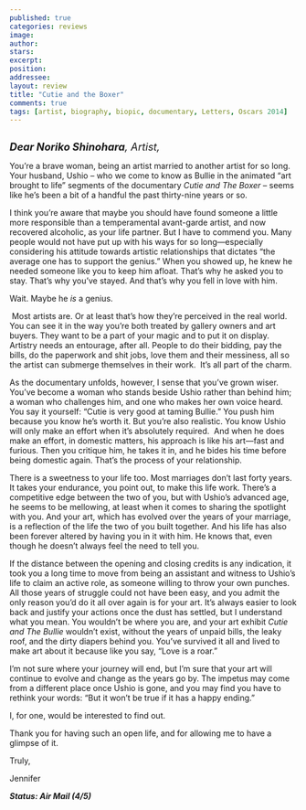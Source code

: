 ```yaml
---
published: true
categories: reviews
image:
author: 
stars: 
excerpt: 
position: 
addressee: 
layout: review
title: "Cutie and the Boxer"
comments: true
tags: [artist, biography, biopic, documentary, Letters, Oscars 2014]
---
```

<div><p><span class="full-image-block ssNonEditable"><span><a href="/letters/2014/2/18/cutie-and-the-boxer.html"><img src="http://static.squarespace.com/static/5005f6bcc4aa41161b33e89e/5329cf1fe4b07c068ebf74de/5329cf1fe4b07c068ebf7966/1392731773337/Cutie%20and%20the%20Boxer.jpg" alt="" /></a></span></span></p>
<p><em style="font-size:130%;"><strong>Dear Noriko Shinohara</strong>, Artist,</em></p>
<p>You&#8217;re a brave woman, being an artist married to another artist for so long. Your husband, Ushio &ndash; who we come to know as Bullie in the animated &#8220;art brought to life&#8221; segments of the documentary <em>Cutie and The Boxer</em> &ndash; seems like he&#8217;s been a bit of a handful the past thirty-nine years or so.</p>
<p>I think you&rsquo;re aware that maybe you should have found someone a little more responsible than a temperamental avant-garde artist, and now recovered alcoholic, as your life partner. But I have to commend you. Many people would not have put up with his ways for so long&mdash;especially considering his attitude towards artistic relationships that dictates &#8220;the average one has to support the genius.&rdquo; When you showed up, he knew he needed someone like you to keep him afloat. That&#8217;s why he asked you to stay. That&#8217;s why you&rsquo;ve stayed. And that&#8217;s why you fell in love with him.</p>
<p>Wait. Maybe he <em>is</em> a genius.</p>
<p>&nbsp;Most artists are. Or at least that&#8217;s how they&#8217;re perceived in the real world. You can see it in the way you&rsquo;re both treated by gallery owners and art buyers. They want to be a part of your magic and to put it on display. Artistry needs an entourage, after all. People to do their bidding, pay the bills, do the paperwork and shit jobs, love them and their messiness, all so the artist can submerge themselves in their work.&nbsp; It&#8217;s all part of the charm.&nbsp;</p>
<p>As the documentary unfolds, however, I sense that you&#8217;ve grown wiser. You&rsquo;ve become a woman who stands beside Ushio rather than behind him; a woman who challenges him, and one who makes her own voice heard. You say it yourself: &#8220;Cutie is very good at taming Bullie.&rdquo; You push him because you know he&rsquo;s worth it. But you&#8217;re also realistic. You know Ushio will only make an effort when it&#8217;s absolutely required.&nbsp; And when he does make an effort, in domestic matters, his approach is like his art&mdash;fast and furious. Then you critique him, he takes it in, and he bides his time before being domestic again. That&#8217;s the process of your relationship.</p>
<p>There is a sweetness to your life too. Most marriages don&#8217;t last forty years. It takes your endurance, you point out, to make this life work. There&#8217;s a competitive edge between the two of you, but with Ushio&#8217;s advanced age, he seems to be mellowing, at least when it comes to sharing the spotlight with you. And your art, which has evolved over the years of your marriage, is a reflection of the life the two of you built together. And his life has also been forever altered by having you in it with him. He knows that, even though he doesn&#8217;t always feel the need to tell you.</p>
<p>If the distance between the opening and closing credits is any indication, it took you a long time to move from being an assistant and witness to Ushio&#8217;s life to claim an active role, as someone willing to throw your own punches. All those years of struggle could not have been easy, and you admit the only reason you&rsquo;d do it all over again is for your art. It&rsquo;s always easier to look back and justify your actions once the dust has settled, but I understand what you mean. You wouldn&#8217;t be where you are, and your art exhibit <em>Cutie and The Bullie</em> wouldn&#8217;t exist, without the years of unpaid bills, the leaky roof, and the dirty diapers behind you. You&#8217;ve survived it all and lived to make art about it because like you say, &#8220;Love is a roar.&#8221;</p>
<p>I&#8217;m not sure where your journey will end, but I&rsquo;m sure that your art will continue to evolve and change as the years go by. The impetus may come from a different place once Ushio is gone, and you may find you have to rethink your words: &#8220;But it won&#8217;t be true if it has a happy ending.&#8221;</p>
<p>I, for one, would be interested to find out.</p>
<p>Thank you for having such an open life, and for allowing me to have a glimpse of it.</p>
<p>Truly,</p>
<p>Jennifer</p>
<p><strong><em>Status: Air Mail (4/5)</em></strong></p></div>
